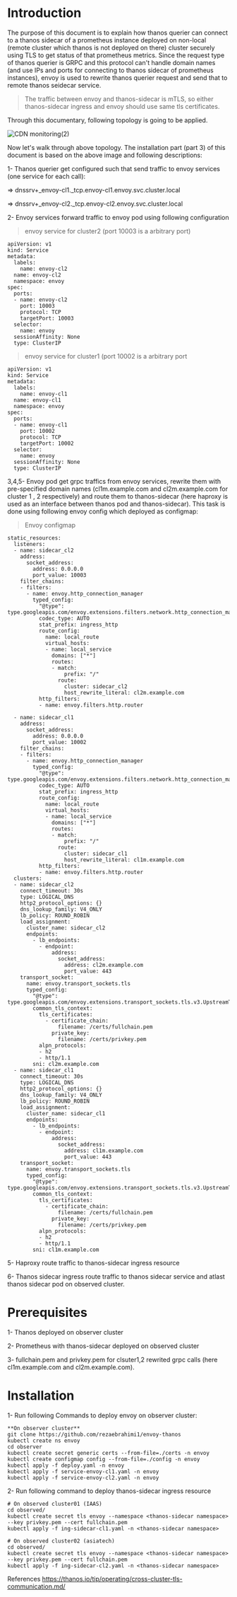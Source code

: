 # Introduction
The purpose of this document is to explain how thanos querier can connect to a thanos sidecar of a prometheus instance deployed on non-local (remote cluster which thanos is not deployed on there) cluster securely using TLS to get status of that prometheus metrics. Since the request type of thanos querier is GRPC and this protocol can't handle domain names (and use IPs and ports for connecting to thanos sidecar of prometheus instances), envoy is used to rewrite thanos querier request and send that to remote thanos seidecar service.
>The traffic between envoy and thanos-sidecar is mTLS, so either thanos-sidecar ingress and envoy should use same tls certificates.

Through this documentary, following topology is going to be applied.

![CDN monitoring(2)](https://github.com/rezaebrahimi1/envoy-thanos/assets/71483991/a94ce63f-94de-4eb5-bdf9-f3508ff2bd0a)

Now let's walk through above topology. The installation part (part 3) of this document is based on the above image and following descriptions:

1- Thanos querier get configured such that send traffic to envoy services (one service for each call):

=> dnssrv+_envoy-cl1._tcp.envoy-cl1.envoy.svc.cluster.local

=> dnssrv+_envoy-cl2._tcp.envoy-cl2.envoy.svc.cluster.local

2- Envoy services forward traffic to envoy pod using following configuration

>envoy service for cluster2 (port 10003 is a arbitrary port)
```
apiVersion: v1
kind: Service
metadata:
  labels:
    name: envoy-cl2
  name: envoy-cl2
  namespace: envoy
spec:
  ports:
  - name: envoy-cl2
    port: 10003
    protocol: TCP
    targetPort: 10003
  selector:
    name: envoy
  sessionAffinity: None
  type: ClusterIP
```
>envoy service for cluster1 (port 10002 is a arbitrary port
```
apiVersion: v1
kind: Service
metadata:
  labels:
    name: envoy-cl1
  name: envoy-cl1
  namespace: envoy
spec:
  ports:
  - name: envoy-cl1
    port: 10002
    protocol: TCP
    targetPort: 10002
  selector:
    name: envoy
  sessionAffinity: None
  type: ClusterIP
```
3,4,5- Envoy pod get grpc traffics from envoy services, rewrite them with pre-specified domain names (cl1m.example.com and cl2m.example.com for cluster 1 , 2 respectively) and route them to thanos-sidecar (here haproxy is used as an interface between thanos pod and thanos-sidecar). This task is done using following envoy config which deployed as configmap:
>Envoy configmap
```
static_resources:
  listeners:
  - name: sidecar_cl2
    address:
      socket_address:
        address: 0.0.0.0
        port_value: 10003
    filter_chains:
    - filters:
      - name: envoy.http_connection_manager
        typed_config:
          "@type": type.googleapis.com/envoy.extensions.filters.network.http_connection_manager.v3.HttpConnectionManager
          codec_type: AUTO
          stat_prefix: ingress_http
          route_config:
            name: local_route
            virtual_hosts:
            - name: local_service
              domains: ["*"]
              routes:
              - match:
                  prefix: "/"
                route:
                  cluster: sidecar_cl2
                  host_rewrite_literal: cl2m.example.com
          http_filters:
          - name: envoy.filters.http.router
 
  - name: sidecar_cl1
    address:
      socket_address:
        address: 0.0.0.0
        port_value: 10002
    filter_chains:
    - filters:
      - name: envoy.http_connection_manager
        typed_config:
          "@type": type.googleapis.com/envoy.extensions.filters.network.http_connection_manager.v3.HttpConnectionManager
          codec_type: AUTO
          stat_prefix: ingress_http
          route_config:
            name: local_route
            virtual_hosts:
            - name: local_service
              domains: ["*"]
              routes:
              - match:
                  prefix: "/"
                route:
                  cluster: sidecar_cl1
                  host_rewrite_literal: cl1m.example.com
          http_filters:
          - name: envoy.filters.http.router
  clusters:
  - name: sidecar_cl2
    connect_timeout: 30s
    type: LOGICAL_DNS
    http2_protocol_options: {}
    dns_lookup_family: V4_ONLY
    lb_policy: ROUND_ROBIN
    load_assignment:
      cluster_name: sidecar_cl2
      endpoints:
        - lb_endpoints:
          - endpoint:
              address:
                socket_address:
                  address: cl2m.example.com
                  port_value: 443
    transport_socket:
      name: envoy.transport_sockets.tls
      typed_config:
        "@type": type.googleapis.com/envoy.extensions.transport_sockets.tls.v3.UpstreamTlsContext
        common_tls_context:
          tls_certificates:
            - certificate_chain:
                filename: /certs/fullchain.pem
              private_key:
                filename: /certs/privkey.pem
          alpn_protocols:
          - h2
          - http/1.1
        sni: cl2m.example.com
  - name: sidecar_cl1
    connect_timeout: 30s
    type: LOGICAL_DNS
    http2_protocol_options: {}
    dns_lookup_family: V4_ONLY
    lb_policy: ROUND_ROBIN
    load_assignment:
      cluster_name: sidecar_cl1
      endpoints:
        - lb_endpoints:
          - endpoint:
              address:
                socket_address:
                  address: cl1m.example.com
                  port_value: 443
    transport_socket:
      name: envoy.transport_sockets.tls
      typed_config:
        "@type": type.googleapis.com/envoy.extensions.transport_sockets.tls.v3.UpstreamTlsContext
        common_tls_context:
          tls_certificates:
            - certificate_chain:
                filename: /certs/fullchain.pem
              private_key:
                filename: /certs/privkey.pem
          alpn_protocols:
          - h2
          - http/1.1
        sni: cl1m.example.com
```
5- Haproxy route traffic to thanos-sidecar ingress resource

6- Thanos sidecar ingress route traffic to thanos sidecar service and atlast thanos sidecar pod on observed cluster.

# Prerequisites

1- Thanos deployed on observer cluster

2- Prometheus with thanos-sidecar deployed on observed cluster

3- fullchain.pem and privkey.pem for clsuter1,2 rewrited grpc calls (here cl1m.example.com and cl2m.example.com).

# Installation
1- Run following Commands to deploy envoy on observer cluster:
```
**On observer cluster**
git clone https://github.com/rezaebrahimi1/envoy-thanos
kubectl create ns envoy
cd observer
kubectl create secret generic certs --from-file=./certs -n envoy
kubectl create configmap config --from-file=./config -n envoy
kubectl apply -f deploy.yaml -n envoy
kubectl apply -f service-envoy-cl1.yaml -n envoy
kubectl apply -f service-envoy-cl2.yaml -n envoy
```
2- Run following command to deploy thanos-sidecar ingress resource
```
# On observed cluster01 (IAAS)
cd observed/
kubectl create secret tls envoy --namespace <thanos-sidecar namespace> --key privkey.pem --cert fullchain.pem
kubectl apply -f ing-sidecar-cl1.yaml -n <thanos-sidecar namespace>
 
# On observed cluster02 (asiatech)
cd observed/
kubectl create secret tls envoy --namespace <thanos-sidecar namespace> --key privkey.pem --cert fullchain.pem
kubectl apply -f ing-sidecar-cl2.yaml -n <thanos-sidecar namespace>
```
References
https://thanos.io/tip/operating/cross-cluster-tls-communication.md/
